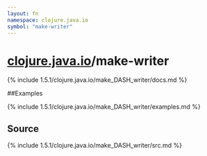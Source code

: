 ```yaml
---
layout: fn
namespace: clojure.java.io
symbol: "make-writer"
---
```


# [clojure.java.io](../)/make-writer

{% include 1.5.1/clojure.java.io/make_DASH_writer/docs.md %}

##Examples

{% include 1.5.1/clojure.java.io/make_DASH_writer/examples.md %}
## Source
{% include 1.5.1/clojure.java.io/make_DASH_writer/src.md %}

